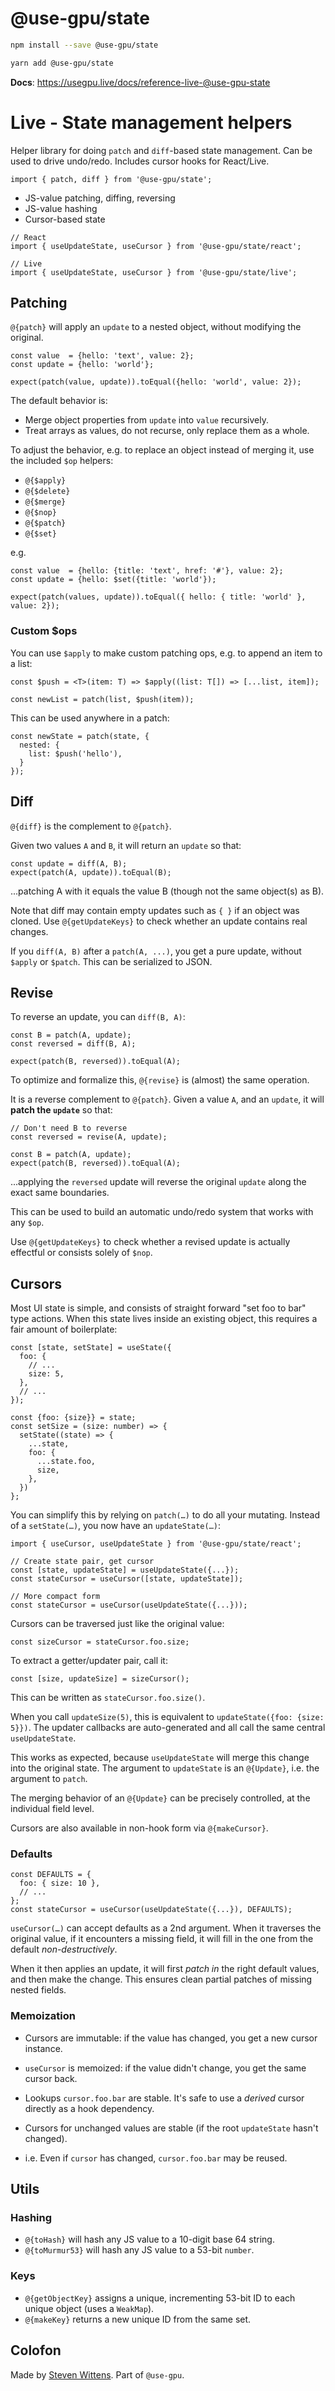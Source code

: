 # @use-gpu/state

```sh
npm install --save @use-gpu/state
```

```sh
yarn add @use-gpu/state
```

**Docs**: https://usegpu.live/docs/reference-live-@use-gpu-state

# Live - State management helpers

Helper library for doing `patch` and `diff`-based state management. Can be used to drive undo/redo. Includes cursor hooks for React/Live.

```tsx
import { patch, diff } from '@use-gpu/state';
```

- JS-value patching, diffing, reversing
- JS-value hashing
- Cursor-based state

```tsx
// React
import { useUpdateState, useCursor } from '@use-gpu/state/react';
```

```tsx
// Live
import { useUpdateState, useCursor } from '@use-gpu/state/live';
```

## Patching

`@{patch}` will apply an `update` to a nested object, without modifying the original.

```tsx
const value  = {hello: 'text', value: 2};
const update = {hello: 'world'};

expect(patch(value, update)).toEqual({hello: 'world', value: 2});
```

The default behavior is:
- Merge object properties from `update` into `value` recursively.
- Treat arrays as values, do not recurse, only replace them as a whole.

To adjust the behavior, e.g. to replace an object instead of merging it, use the included `$op` helpers:

- `@{$apply}`
- `@{$delete}`
- `@{$merge}`
- `@{$nop}`
- `@{$patch}`
- `@{$set}`

e.g.

```tsx
const value  = {hello: {title: 'text', href: '#'}, value: 2};
const update = {hello: $set({title: 'world'});

expect(patch(values, update)).toEqual({ hello: { title: 'world' }, value: 2});
```

### Custom $ops

You can use `$apply` to make custom patching ops, e.g. to append an item to a list:

```tsx
const $push = <T>(item: T) => $apply((list: T[]) => [...list, item]);

const newList = patch(list, $push(item));
```

This can be used anywhere in a patch:

```tsx
const newState = patch(state, {
  nested: {
    list: $push('hello'),
  }
});
```

## Diff 

`@{diff}` is the complement to `@{patch}`.

Given two values `A` and `B`, it will return an `update` so that:

```tsx
const update = diff(A, B);
expect(patch(A, update)).toEqual(B);
```

...patching A with it equals the value B (though not the same object(s) as B).

Note that diff may contain empty updates such as `{ }` if an object was cloned. Use `@{getUpdateKeys}` to check whether an update contains real changes.

If you `diff(A, B)` after a `patch(A, ...)`, you get a pure update, without `$apply` or `$patch`. This can be serialized to JSON.

## Revise

To reverse an update, you can `diff(B, A)`:

```tsx
const B = patch(A, update);
const reversed = diff(B, A);

expect(patch(B, reversed)).toEqual(A);
```

To optimize and formalize this, `@{revise}` is (almost) the same operation.

It is a reverse complement to `@{patch}`. Given a value `A`, and an `update`, it will **patch the `update`** so that:

```tsx
// Don't need B to reverse
const reversed = revise(A, update);

const B = patch(A, update);
expect(patch(B, reversed)).toEqual(A);
```

...applying the `reversed` update will reverse the original `update` along the exact same boundaries.

This can be used to build an automatic undo/redo system that works with any `$op`.

Use `@{getUpdateKeys}` to check whether a revised update is actually effectful or consists solely of `$nop`.


## Cursors

Most UI state is simple, and consists of straight forward "set foo to bar" type actions. When this state lives inside an existing object, this requires a fair amount of boilerplate:

```tsx
const [state, setState] = useState({
  foo: {
    // ...
    size: 5,
  },
  // ...
});

const {foo: {size}} = state;
const setSize = (size: number) => {
  setState((state) => {
    ...state,
    foo: {
      ...state.foo,
      size,
    },
  })
};
```

You can simplify this by relying on `patch(…)` to do all your mutating. Instead of a `setState(…)`, you now have an `updateState(…)`:

```tsx
import { useCursor, useUpdateState } from '@use-gpu/state/react';

// Create state pair, get cursor
const [state, updateState] = useUpdateState({...});
const stateCursor = useCursor([state, updateState]);

// More compact form
const stateCursor = useCursor(useUpdateState({...}));
```

Cursors can be traversed just like the original value:

```tsx
const sizeCursor = stateCursor.foo.size;
```

To extract a getter/updater pair, call it:

```tsx
const [size, updateSize] = sizeCursor();
```

This can be written as `stateCursor.foo.size()`.

When you call `updateSize(5)`, this is equivalent to `updateState({foo: {size: 5}})`. The updater callbacks are auto-generated and all call the same central `useUpdateState`.

This works as expected, because `useUpdateState` will merge this change into the original state. The argument to `updateState` is an `@{Update}`, i.e. the argument to `patch`.

The merging behavior of an `@{Update}` can be precisely controlled, at the individual field level.

Cursors are also available in non-hook form via `@{makeCursor}`.

### Defaults

```tsx
const DEFAULTS = {
  foo: { size: 10 },
  // ...
};
const stateCursor = useCursor(useUpdateState({...}), DEFAULTS);
```

`useCursor(…)` can accept defaults as a 2nd argument. When it traverses the original value, if it encounters a missing field, it will fill in the one from the default _non-destructively_.

When it then applies an update, it will first _patch in_ the right default values, and then make the change. This ensures clean partial patches of missing nested fields.


### Memoization

- Cursors are immutable: if the value has changed, you get a new cursor instance.

- `useCursor` is memoized: if the value didn't change, you get the same cursor back.

- Lookups `cursor.foo.bar` are stable. It's safe to use a _derived_ cursor directly as a hook dependency.

- Cursors for unchanged values are stable (if the root `updateState` hasn't changed).

- i.e. Even if `cursor` has changed, `cursor.foo.bar` may be reused.


## Utils

### Hashing

- `@{toHash}` will hash any JS value to a 10-digit base 64 string.
- `@{toMurmur53}` will hash any JS value to a 53-bit `number`.

### Keys

- `@{getObjectKey}` assigns a unique, incrementing 53-bit ID to each unique object (uses a `WeakMap`).
- `@{makeKey}` returns a new unique ID from the same set.

## Colofon

Made by [Steven Wittens](https://acko.net). Part of `@use-gpu`.
